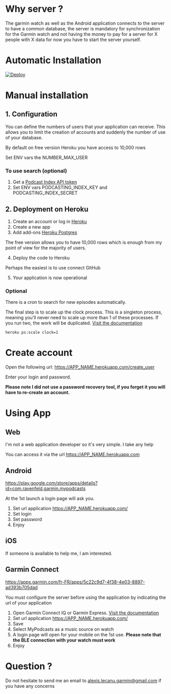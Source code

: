 # Why server ?
The garmin watch as well as the Android application connects to the server to have a common database, the server is mandatory for synchronization for the Garmin watch and not having the money to pay for a server for X people with X data for now you have to start the server yourself.

# Automatic Installation
[![Deploy](https://www.herokucdn.com/deploy/button.svg)](https://heroku.com/deploy)

# Manual installation
## 1. Configuration
You can define the numbers of users that your application can receive.
This allows you to limit the creation of accounts and suddenly the number of use of your database. 

By default on free version Heroku you have access to 10,000 rows

Set ENV vars the NUMBER_MAX_USER

### To use search (optional) 
1. Get a [Podcast Index API token](https://api.podcastindex.org/)
2. Set ENV vars PODCASTING_INDEX_KEY and PODCASTING_INDEX_SECRET

## 2. Deployment on Heroku
1. Create an account or log in [Heroku](https://id.heroku.com/login)
2. Create a new app
3. Add add-ons [Heroku Postgres](https://elements.heroku.com/addons/heroku-postgresql)

The free version allows you to have 10,000 rows which is enough from my point of view for the majority of users.

4. Deploy the code to Heroku

Perhaps the easiest is to use connect GitHub

5. Your application is now operational

### Optional
There is a cron to search for new episodes automatically.

The final step is to scale up the clock process. This is a singleton process, meaning you’ll never need to scale up more than 1 of these processes. If you run two, the work will be duplicated. [Visit the documentation](https://devcenter.heroku.com/articles/clock-processes-python)

```
heroku ps:scale clock=1
```

# Create account
Open the following url:  https://APP_NAME.herokuapp.com/create_user

Enter your login and password. 

**Please note I did not use a password recovery tool, if you forget it you will have to re-create an account.**

# Using App

## Web
I'm not a web application developer so it's very simple. I take any help

You can access it via the url https://APP_NAME.herokuapp.com

## Android
https://play.google.com/store/apps/details?id=com.ravenfeld.garmin.mypodcasts

At the 1st launch a login page will ask you.

1. Set url application https://APP_NAME.herokuapp.com/
2. Set login
3. Set password 
4. Enjoy

## iOS
If someone is available to help me, I am interested.

## Garmin Connect
https://apps.garmin.com/fr-FR/apps/5c22c9d7-4f38-4e03-8897-ad393b705dad 

You must configure the server before using the application by indicating the url of your application

1. Open Garmin Connect IQ or Garmin Express. [Visit the documentation](https://support.garmin.com/fr-FR/?faq=SPo0TFvhQO04O36Y5TYRh5)
2. Set url application https://APP_NAME.herokuapp.com/
3. Save
4. Select MyPodcasts as a music source on watch
5. A login page will open for your mobile on the 1st use. **Please note that the BLE connection with your watch must work**
6. Enjoy

# Question ?
Do not hesitate to send me an email to alexis.lecanu.garmin@gmail.com if you have any concerns
